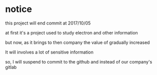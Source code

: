 # notice

this project will end commit at 2017/10/05

at first it's a project used to study electron and other information

but now, as it brings to then company the value of gradually increased

It will involves a lot of sensitive information

so, I will suspend to commit to the github and instead of our company's gitlab
